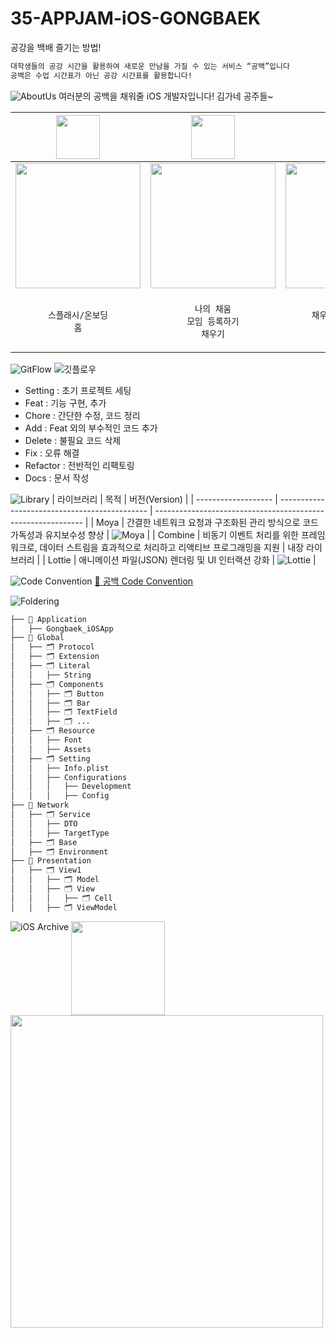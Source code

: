 # 35-APPJAM-iOS-GONGBAEK
공강을 백배 즐기는 방법!<br>
```bash
대학생들의 공강 시간을 활용하여 새로운 만남을 가질 수 있는 서비스 “공백”입니다
공백은 수업 시간표가 아닌 공강 시간표를 활용합니다!
```
![AboutUs](https://github.com/user-attachments/assets/cbb5db02-d14d-4583-991b-47a541ec9252)
여러분의 공백을 채워줄 iOS 개발자입니다!
김가네 공주들~

| <img src="https://github.com/user-attachments/assets/8b9dc184-e1a5-4f52-9646-25761cfb477b" width="70"> | <img src="https://github.com/user-attachments/assets/18387c98-5373-4385-aad6-bebc106545ee" width="70"> | <img src="https://github.com/user-attachments/assets/e0111bb9-16f6-4944-8070-b4398df6b85b" width="70"> |
| --- | --- | --- |
| <img src="https://github.com/user-attachments/assets/ff37a073-d210-417f-96f5-db3a5f9c48a1" width="200" align="center"> | <img src="https://github.com/user-attachments/assets/5e9d39db-d0a0-4882-aa52-a1bc9e277e72" width="200" align="center"> | <img src="https://github.com/user-attachments/assets/573017d2-e831-4e94-ae0b-17de85d097ce" width="200" align="center"> |
| <p align="center">`스플래시/온보딩`<br>`홈`</p> | <p align="center">`나의 채움`<br>`모임 등록하기`<br>`채우기`</p> | <p align="center">`채우기 상세 페이지`<br>`모임방`</p> |

![GitFlow](https://github.com/user-attachments/assets/ba29713d-cb5a-445b-a406-9e828e40df13)
![깃플로우](https://github.com/user-attachments/assets/704515f3-9ca4-42e7-a46b-e2456fe96531)
- Setting : 초기 프로젝트 세팅
- Feat : 기능 구현, 추가
- Chore : 간단한 수정, 코드 정리
- Add : Feat 외의 부수적인 코드 추가
- Delete : 불필요 코드 삭제
- Fix : 오류 해결
- Refactor : 전반적인 리팩토링
- Docs : 문서 작성

![Library](https://github.com/user-attachments/assets/b19166be-3e06-4654-81d1-5cb738f7fc75)
| 라이브러리         | 목적                                           | 버전(Version)                                                |
| ------------------- | --------------------------------------------- | ------------------------------------------------------------ |
| Moya               | 간결한 네트워크 요청과 구조화된 관리 방식으로 코드 가독성과 유지보수성 향상 | ![Moya](https://img.shields.io/badge/Moya-15.0.3-orange)      |
| Combine            | 비동기 이벤트 처리를 위한 프레임워크로, 데이터 스트림을 효과적으로 처리하고 리액티브 프로그래밍을 지원 | 내장 라이브러리 |
| Lottie             | 애니메이션 파일(JSON) 렌더링 및 UI 인터랙션 강화 | ![Lottie](https://img.shields.io/badge/Lottie-4.2.0-blue)     |


![Code Convention](https://github.com/user-attachments/assets/3d5a45fc-7e8a-4cc8-90fb-1414b5aa7480)
[🧩 공백 Code Convention](https://www.notion.so/Code-Convention-5a9c6a4435e0441d9b84ad289aa11660?pvs=4)

![Foldering](https://github.com/user-attachments/assets/3ae66a52-cf04-4a16-9375-23e2e02d48b9)
```bash
├── 📁 Application
│   ├── Gongbaek_iOSApp
├── 📁 Global
│   ├── 🗂️ Protocol
│   ├── 🗂️ Extension
│   ├── 🗂️ Literal
│   │   ├── String
│   ├── 🗂️ Components
│   │   ├── 🗂️ Button
│   │   ├── 🗂️ Bar
│   │   ├── 🗂️ TextField
│   │   ├── 🗂️ ...
│   ├── 🗂️ Resource
│   │   ├── Font
│   │   ├── Assets
│   ├── 🗂️ Setting
│   │   ├── Info.plist
│   │   ├── Configurations
│   │   │   ├── Development
│   │   │   ├── Config
├── 📁 Network
│   ├── 🗂️ Service
│   │   ├── DTO
│   │   ├── TargetType
│   ├── 🗂️ Base
│   ├── 🗂️ Environment
├── 📁 Presentation
│   ├── 🗂️ View1
│   │   ├── 🗂️ Model
│   │   ├── 🗂️ View
│   │   │   ├── 🗂️ Cell
│   │   ├── 🗂️ ViewModel
```


![iOS Archive](https://github.com/user-attachments/assets/71d5ddc8-7032-4bd4-b0c7-3ec5bbd50ddf)
<img src="https://github.com/user-attachments/assets/9e82738a-6283-4639-b607-9c141107313f" width="150" style="vertical-align: top;">
<img src="https://github.com/user-attachments/assets/9795eb10-d073-4d5d-b2c4-b0fb6d5d0ec1" width="500" style="vertical-align: top;">



